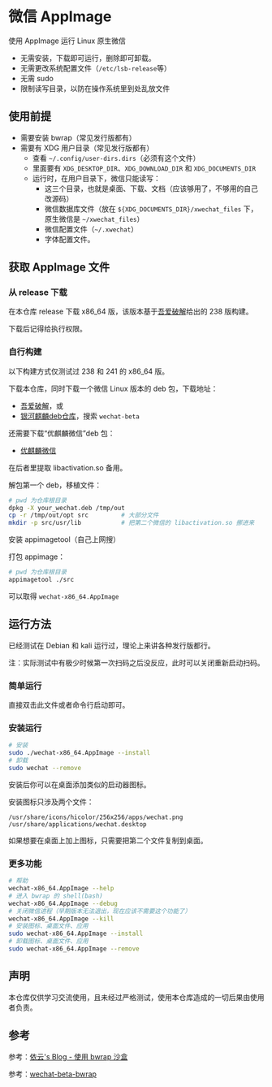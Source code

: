 # 微信 AppImage

使用 AppImage 运行 Linux 原生微信

- 无需安装，下载即可运行，删除即可卸载。
- 无需更改系统配置文件（`/etc/lsb-release`等）
- 无需 sudo
- 限制读写目录，以防在操作系统里到处乱放文件

## 使用前提

- 需要安装 bwrap（常见发行版都有）
- 需要有 XDG 用户目录（常见发行版都有）
  - 查看 `~/.config/user-dirs.dirs`（必须有这个文件）
  - 里面要有 `XDG_DESKTOP_DIR`、`XDG_DOWNLOAD_DIR` 和 `XDG_DOCUMENTS_DIR`
  - 运行时，在用户目录下，微信只能读写：
    - 这三个目录，也就是桌面、下载、文档（应该够用了，不够用的自己改源码）
    - 微信数据库文件（放在 `${XDG_DOCUMENTS_DIR}/xwechat_files` 下，原生微信是 `~/xwechat_files`）
    - 微信配置文件（`~/.xwechat`）
    - 字体配置文件。

## 获取 AppImage 文件

### 从 release 下载

在本仓库 release 下载 x86_64 版，该版本基于[吾爱破解](https://www.52pojie.cn/thread-1896902-1-1.html)给出的 238 版构建。

下载后记得给执行权限。

### 自行构建

以下构建方式仅测试过 238 和 241 的 x86_64 版。

下载本仓库，同时下载一个微信 Linux 版本的 deb 包，下载地址：

- [吾爱破解](https://www.52pojie.cn/thread-1896902-1-1.html)，或
- [银河麒麟deb仓库](https://archive2.kylinos.cn/deb/kylin/production/PART-V10-SP1/custom/partner/V10-SP1/pool/all/)，搜索 `wechat-beta`

还需要下载“优麒麟微信”deb 包：

- [优麒麟微信](https://www.ubuntukylin.com/applications/106-cn.html)

在后者里提取 libactivation.so 备用。

解包第一个 deb，移植文件：

```bash
# pwd 为仓库根目录
dpkg -X your_wechat.deb /tmp/out
cp -r /tmp/out/opt src         # 大部分文件
mkdir -p src/usr/lib           # 把第二个微信的 libactivation.so 挪进来
```

安装 appimagetool（自己上网搜）

打包 appimage：

```bash
# pwd 为仓库根目录
appimagetool ./src
```

可以取得 `wechat-x86_64.AppImage`

## 运行方法

已经测试在 Debian 和 kali 运行过，理论上来讲各种发行版都行。

注：实际测试中有极少时候第一次扫码之后没反应，此时可以关闭重新启动扫码。

### 简单运行

直接双击此文件或者命令行启动即可。

### 安装运行

```bash
# 安装
sudo ./wechat-x86_64.AppImage --install
# 卸载
sudo wechat --remove
```

安装后你可以在桌面添加类似的启动器图标。

安装图标只涉及两个文件：

```text
/usr/share/icons/hicolor/256x256/apps/wechat.png
/usr/share/applications/wechat.desktop
```

如果想要在桌面上加上图标，只需要把第二个文件复制到桌面。

### 更多功能

```bash
# 帮助
wechat-x86_64.AppImage --help
# 进入 bwrap 的 shell(bash)
wechat-x86_64.AppImage --debug
# 关闭微信进程（早期版本无法退出，现在应该不需要这个功能了）
wechat-x86_64.AppImage --kill
# 安装图标、桌面文件、应用
sudo wechat-x86_64.AppImage --install
# 卸载图标、桌面文件、应用
sudo wechat-x86_64.AppImage --remove
```

## 声明

本仓库仅供学习交流使用，且未经过严格测试，使用本仓库造成的一切后果由使用者负责。

## 参考

参考：[依云's Blog - 使用 bwrap 沙盒](https://blog.lilydjwg.me/2021/8/12/using-bwrap.215869.html)

参考：[wechat-beta-bwrap](https://github.com/lfift/wechat-beta-bwrap)

